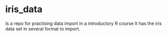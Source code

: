 # iris_data

Is a repo for practising data import in a introductory R course
It has the iris data set in several format to import.
